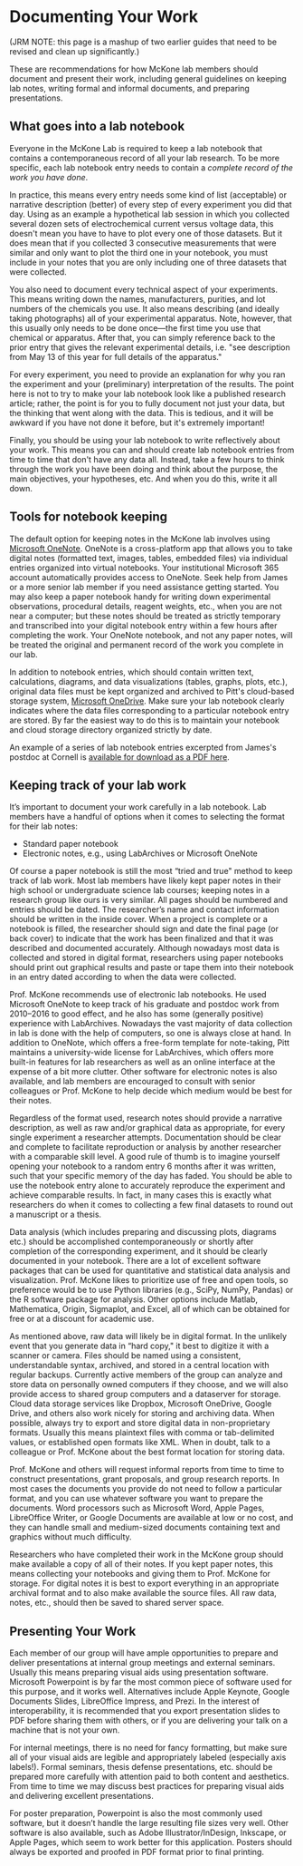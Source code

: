 # Documenting Your Work

(JRM NOTE: this page is a mashup of two earlier guides that need to be revised and clean up significantly.)

These are recommendations for how McKone lab members should document and present their work, including general guidelines on keeping lab notes, writing formal and informal documents, and preparing presentations.

## What goes into a lab notebook

Everyone in the McKone Lab is required to keep a lab notebook that contains a contemporaneous record of all your lab research. To be more specific, each lab notebook entry needs to contain a *complete record of the work you have done*. 

In practice, this means every entry needs some kind of list (acceptable) or narrative description (better) of every step of every experiment you did that day. Using as an example a hypothetical lab session in which you collected several dozen sets of electrochemical current versus voltage data, this doesn't mean you have to have to plot every one of those datasets. But it does mean that if you collected 3 consecutive measurements that were similar and only want to plot the third one in your notebook, you must include in your notes that you are only including one of three datasets that were collected.

You also need to document every technical aspect of your experiments. This means writing down the names, manufacturers, purities, and lot numbers of the chemicals you use. It also means describing (and ideally taking photographs) all of your experimental apparatus. Note, however, that this usually only needs to be done once—the first time you use that chemical or apparatus. After that, you can simply reference back to the prior entry that gives the relevant experimental details, i.e. "see description from May 13 of this year for full details of the apparatus."

For every experiment, you need to provide an explanation for why you ran the experiment and your (preliminary) interpretation of the results. The point here is not to try to make your lab notebook look like a published research article; rather, the point is for you to fully document not just your data, but the thinking that went along with the data. This is tedious, and it will be awkward if you have not done it before, but it's extremely important!

Finally, you should be using your lab notebook to write reflectively about your work. This means you can and should create lab notebook entries from time to time that don't have any data all. Instead, take a few hours to think through the work you have been doing and think about the purpose, the main objectives, your hypotheses, etc. And when you do this, write it all down.

## Tools for notebook keeping

The default option for keeping notes in the McKone lab involves using [Microsoft OneNote](https://www.microsoft.com/). OneNote is a cross-platform app that allows you to take digital notes (formatted text, images, tables, embedded files) via individual entries organized into virtual notebooks. Your institutional Microsoft 365 account automatically provides access to OneNote. Seek help from James or a more senior lab member if you need assistance getting started. You may also keep a paper notebook handy for writing down experimental observations, procedural details, reagent weights, etc., when you are not near a computer; but these notes should be treated as strictly temporary and transcribed into your digital notebook entry within a few hours after completing the work. Your OneNote notebook, and not any paper notes, will be treated the original and permanent record of the work you complete in our lab.

In addition to notebook entries, which should contain written text, calculations, diagrams, and data visualizations (tables, graphs, plots, etc.), original data files must be kept organized and archived to Pitt's cloud-based storage system, [Microsoft OneDrive](https://www.microsoft.com/en-us/microsoft-365/onedrive/online-cloud-storage). Make sure your lab notebook clearly indicates where the data files corresponding to a particular notebook entry are stored. By far the easiest way to do this is to maintain your notebook and cloud storage directory organized strictly by date.

An example of a series of lab notebook entries excerpted from James's postdoc at Cornell is [available for download as a PDF here](https://pitt.sharepoint.com/:b:/s/mckonelab2/EcOvwnJFlMRKsf2SUN-KcgcB3d07zclHOXuHil5b7nd9Uw?e=pKv6mz).

## Keeping track of your lab work

It’s important to document your work carefully in a lab notebook. Lab members have a handful of options when it comes to selecting the format for their lab notes:

-   Standard paper notebook
-   Electronic notes, e.g., using LabArchives or Microsoft OneNote

Of course a paper notebook is still the most “tried and true" method to keep track of lab work. Most lab members have likely kept paper notes in their high school or undergraduate science lab courses; keeping notes in a research group like ours is very similar. All pages should be numbered and entries should be dated. The researcher’s name and contact information should be written in the inside cover. When a project is complete or a notebook is filled, the researcher should sign and date the final page (or back cover) to indicate that the work has been finalized and that it was described and documented accurately. Although nowadays most data is collected and stored in digital format, researchers using paper notebooks should print out graphical results and paste or tape them into their notebook in an entry dated according to when the data were collected.

Prof. McKone recommends use of electronic lab notebooks. He used Microsoft OneNote to keep track of his graduate and postdoc work from 2010–2016 to good effect, and he also has some (generally positive) experience with LabArchives. Nowadays the vast majority of data collection in lab is done with the help of computers, so one is always close at hand. In addition to OneNote, which offers a free-form template for note-taking, Pitt maintains a university-wide license for LabArchives, which offers more built-in features for lab researchers as well as an online interface at the expense of a bit more clutter. Other software for electronic notes is also available, and lab members are encouraged to consult with senior colleagues or Prof. McKone to help decide which medium would be best for their notes.

Regardless of the format used, research notes should provide a narrative description, as well as raw and/or graphical data as appropriate, for every single experiment a researcher attempts. Documentation should be clear and complete to facilitate reproduction or analysis by another researcher with a comparable skill level. A good rule of thumb is to imagine yourself opening your notebook to a random entry 6 months after it was written, such that your specific memory of the day has faded. You should be able to use the notebook entry alone to accurately reproduce the experiment and achieve comparable results. In fact, in many cases this is exactly what researchers do when it comes to collecting a few final datasets to round out a manuscript or a thesis.

Data analysis (which includes preparing and discussing plots, diagrams etc.) should be accomplished contemporaneously or shortly after completion of the corresponding experiment, and it should be clearly documented in your notebook. There are a lot of excellent software packages that can be used for quantitative and statistical data analysis and visualization. Prof. McKone likes to prioritize use of free and open tools, so preference would be to use Python libraries (e.g., SciPy, NumPy, Pandas) or the R software package for analysis. Other options include Matlab, Mathematica, Origin, Sigmaplot, and Excel, all of which can be obtained for free or at a discount for academic use.

As mentioned above, raw data will likely be in digital format. In the unlikely event that you generate data in “hard copy," it best to digitize it with a scanner or camera. Files should be named using a consistent, understandable syntax, archived, and stored in a central location with regular backups. Currently active members of the group can analyze and store data on personally owned computers if they choose, and we will also provide access to shared group computers and a dataserver for storage. Cloud data storage services like Dropbox, Microsoft OneDrive, Google Drive, and others also work nicely for storing and archiving data. When possible, always try to export and store digital data in non-proprietary formats. Usually this means plaintext files with comma or tab-delimited values, or established open formats like XML. When in doubt, talk to a colleague or Prof. McKone about the best format location for storing data.

Prof. McKone and others will request informal reports from time to time to construct presentations, grant proposals, and group research reports. In most cases the documents you provide do not need to follow a particular format, and you can use whatever software you want to prepare the documents. Word processors such as Microsoft Word, Apple Pages, LibreOffice Writer, or Google Documents are available at low or no cost, and they can handle small and medium-sized documents containing text and graphics without much difficulty.

Researchers who have completed their work in the McKone group should make available a copy of all of their notes. If you kept paper notes, this means collecting your notebooks and giving them to Prof. McKone for storage. For digital notes it is best to export everything in an appropriate archival format and to also make available the source files. All raw data, notes, etc., should then be saved to shared server space.

## Presenting Your Work

Each member of our group will have ample opportunities to prepare and deliver presentations at internal group meetings and external seminars. Usually this means preparing visual aids using presentation software. Microsoft Powerpoint is by far the most common piece of software used for this purpose, and it works well. Alternatives include Apple Keynote, Google Documents Slides, LibreOffice Impress, and Prezi. In the interest of interoperability, it is recommended that you export presentation slides to PDF before sharing them with others, or if you are delivering your talk on a machine that is not your own.

For internal meetings, there is no need for fancy formatting, but make sure all of your visual aids are legible and appropriately labeled (especially axis labels!). Formal seminars, thesis defense presentations, etc. should be prepared more carefully with attention paid to both content and aesthetics. From time to time we may discuss best practices for preparing visual aids and delivering excellent presentations.

For poster preparation, Powerpoint is also the most commonly used software, but it doesn’t handle the large resulting file sizes very well. Other software is also available, such as Adobe Illustrator/InDesign, Inkscape, or Apple Pages, which seem to work better for this application. Posters should always be exported and proofed in PDF format prior to final printing.
